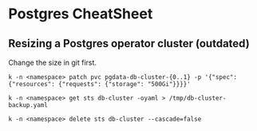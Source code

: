 # Postgres CheatSheet


## Resizing a Postgres operator cluster (outdated)
Change the size in git first.

```
k -n <namespace> patch pvc pgdata-db-cluster-{0..1} -p '{"spec": {"resources": {"requests": {"storage": "500Gi"}}}}'

k -n <namespace> get sts db-cluster -oyaml > /tmp/db-cluster-backup.yaml

k -n <namespace> delete sts db-cluster --cascade=false
```